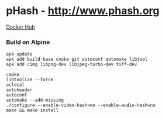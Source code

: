 # pHash - http://www.phash.org

[Docker Hub](https://hub.docker.com/r/allape/phash)

### Build on Alpine

```shell
apk update
apk add build-base cmake git autoconf automake libtool
apk add cimg libpng-dev libjpeg-turbo-dev tiff-dev

cmake .
libtoolize --force
aclocal
autoheader
autoconf
automake --add-missing
./configure --enable-video-hash=no --enable-audio-hash=no
make && make install
```
